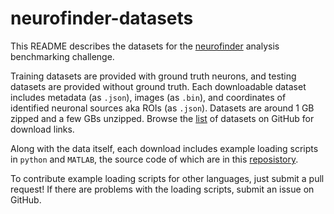 # neurofinder-datasets

This README describes the datasets for the [neurofinder](http://neurofinder.codeneuro.org) analysis benchmarking challenge. 

Training datasets are provided with ground truth neurons, and testing datasets are provided without ground truth. Each downloadable dataset includes metadata (as `.json`), images (as `.bin`), and coordinates of identified neuronal sources aka ROIs (as `.json`). Datasets are around 1 GB zipped and a few GBs unzipped. Browse the [list](https://github.com/codeneuro/neurofinder/blob/master/datasets.md) of datasets on GitHub for download links.

Along with the data itself, each download includes example loading scripts in `python` and `MATLAB`, the source code of which are in this [reposistory](https://github.com/codeneuro/neurofinder). 

To contribute example loading scripts for other languages, just submit a pull request! If there are problems with the loading scripts, submit an issue on GitHub.
